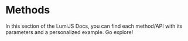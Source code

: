 # Methods
In this section of the LumiJS Docs, you can find each method/API with its parameters and a personalized example.
Go explore!